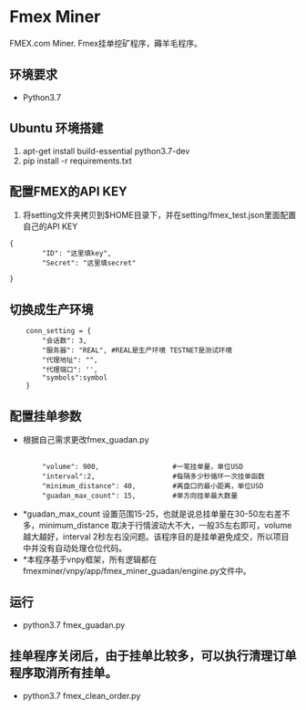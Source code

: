 # Fmex Miner
FMEX.com Miner. Fmex挂单挖矿程序，薅羊毛程序。

## 环境要求
- Python3.7

## Ubuntu 环境搭建
1. apt-get install build-essential python3.7-dev
2. pip install -r requirements.txt

## 配置FMEX的API KEY
1. 将setting文件夹拷贝到$HOME目录下，并在setting/fmex_test.json里面配置自己的API KEY
```angular2
{
        "ID": "这里填key",
        "Secret": "这里填secret"

}
```
## 切换成生产环境
```
    conn_setting = {
        "会话数": 3,
        "服务器": "REAL", #REAL是生产环境 TESTNET是测试环境
        "代理地址": "",
        "代理端口": '',
        "symbols":symbol
    }
```
## 配置挂单参数
- 根据自己需求更改fmex_guadan.py
```angular2

        "volume": 900,                  #一笔挂单量，单位USD
        "interval":2,                   #每隔多少秒循环一次挂单函数
        "minimum_distance": 40,         #离盘口的最小距离，单位USD
        "guadan_max_count": 15,         #单方向挂单最大数量
```
- *guadan_max_count 设置范围15-25，也就是说总挂单量在30-50左右差不多，minimum_distance 取决于行情波动大不大，一般35左右即可，volume越大越好，interval 2秒左右没问题。该程序目的是挂单避免成交，所以项目中并没有自动处理仓位代码。
- *本程序基于vnpy框架，所有逻辑都在fmexminer/vnpy/app/fmex_miner_guadan/engine.py文件中。

## 运行
- python3.7 fmex_guadan.py 


## 挂单程序关闭后，由于挂单比较多，可以执行清理订单程序取消所有挂单。
- python3.7 fmex_clean_order.py


